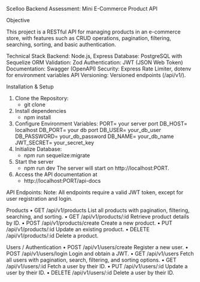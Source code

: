 Scelloo Backend Assessment: Mini E-Commerce Product API

Objective

This project is a RESTful API for managing products in an e-commerce store, with features such as CRUD operations, pagination, filtering, searching, sorting, and basic authentication.

Technical Stack
Backend: Node.js, Express
Database: PostgreSQL with Sequelize ORM
Validation: Zod
Authentication: JWT (JSON Web Token)
Documentation: Swagger (OpenAPI)
Security: Express Rate Limiter, dotenv for environment variables
API Versioning: Versioned endpoints (/api/v1/).

Installation & Setup
1.	Clone the Repository:
    - git clone <repository-url>
2. Install dependencies 
    - npm install
3. Configure Environment Variables:
    PORT= your server port
    DB_HOST= localhost
    DB_PORT= your db port
    DB_USER= your_db_user
    DB_PASSWORD= your_db_password
    DB_NAME= your_db_name
    JWT_SECRET= your_secret_key
4. Initialize Database:
    - npm run sequelize:migrate
5. Start the server 
    - npm run dev
The server will start on http://localhost:PORT.
6. Access the API documentation at 
    - http://localhost:PORT/api-docs

API Endpoints:
Note: All endpoints require a valid JWT token, except for user registration and login.

Products
	•	GET /api/v1/products
List all products with pagination, filtering, searching, and sorting.
	•	GET /api/v1/products/:id
Retrieve product details by ID.
	•	POST /api/v1/products/create
Create a new product.
	•	PUT /api/v1/products/:id
Update an existing product.
	•	DELETE /api/v1/products/:id
Delete a product.

Users / Authentication
	•	POST /api/v1/users/create
Register a new user.
	•	POST /api/v1/users/login
Login and obtain a JWT.
	•	GET /api/v1/users
Fetch all users with pagination, search, filtering, and sorting options.
	•	GET /api/v1/users/:id
Fetch a user by their ID.
	•	PUT /api/v1/users/:id
Update a user by their ID.
	•	DELETE /api/v1/users/:id
Delete a user by their ID.
